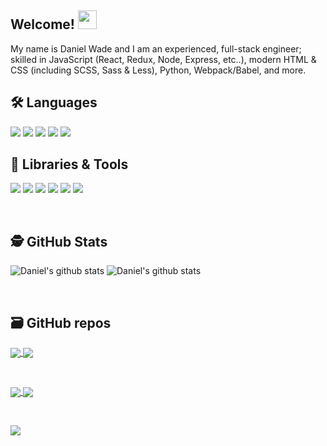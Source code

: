 ## Welcome! <img src="https://user-images.githubusercontent.com/8584126/92176946-5c073200-edf4-11ea-8acd-d3f7a89b6482.gif" width="30px">
My name is Daniel Wade and I am an experienced, full-stack engineer; skilled in JavaScript (React, Redux, Node, Express, etc..), modern HTML & CSS (including SCSS, Sass & Less), Python, Webpack/Babel, and more.

## 🛠️ Languages
![](https://img.shields.io/badge/Code-JavaScript-informational?style=flat&logo=javascript&logoColor=white&color=2bbc8a)
![](https://img.shields.io/badge/Code-Python-informational?style=flat&logo=python&logoColor=white&color=2bbc8a)
![](https://img.shields.io/badge/Code-HTML-informational?style=flat&logo=html5&logoColor=white&color=2bbc8a)
![](https://img.shields.io/badge/Code-CSS-informational?style=flat&logo=css3&logoColor=white&color=2bbc8a)
![](https://img.shields.io/badge/Code-Sass-informational?style=flat&logo=sass&logoColor=white&color=2bbc8a)

## 🧰 Libraries & Tools
![](https://img.shields.io/badge/Code-React-informational?style=flat&logo=react&logoColor=white&color=2bbc8a)
![](https://img.shields.io/badge/Code-Redux-informational?style=flat&logo=redux&logoColor=white&color=2bbc8a)
![](https://img.shields.io/badge/Code-NodeJS-informational?style=flat&logo=node.js&logoColor=white&color=2bbc8a)
![](https://img.shields.io/badge/Code-Webpack-informational?style=flat&logo=webpack&logoColor=white&color=2bbc8a)
![](https://img.shields.io/badge/Code-Babel-informational?style=flat&logo=babel&logoColor=white&color=2bbc8a)
![](https://img.shields.io/badge/Code-Electron-informational?style=flat&logo=electron&logoColor=white&color=2bbc8a)

<br>

## 🕵️ GitHub Stats
![Daniel's github stats](https://github-readme-stats.vercel.app/api/top-langs/?username=iPzard&&hide=html&title_color=ffffff&text_color=c9cacc&icon_color=2bbc8a&bg_color=1d1f21)
![Daniel's github stats](https://github-readme-stats.vercel.app/api?username=iPzard&show_icons=true&line_height=32&count_private=true&hide=stars&title_color=ffffff&text_color=c9cacc&icon_color=2bbc8a&bg_color=1d1f21)


<br>

## 🗃️ GitHub repos

<a href="https://github.com/default-services/components">
  <img align="center" src="https://github-readme-stats.vercel.app/api/pin/?username=default-services&repo=components&title_color=ffffff&text_color=c9cacc&icon_color=2bbc8a&bg_color=1d1f21"/>
</a>

<a href="https://github.com/default-services/icons">
  <img align="center" src="https://github-readme-stats.vercel.app/api/pin/?username=default-services&repo=icons&title_color=ffffff&text_color=c9cacc&icon_color=2bbc8a&bg_color=1d1f21" />
</a>   

&nbsp;&nbsp;

<a href="https://github.com/iPzard/electron-react-python-template">
  <img align="center" src="https://github-readme-stats.vercel.app/api/pin/?username=iPzard&repo=electron-react-python-template&title_color=ffffff&text_color=c9cacc&icon_color=2bbc8a&bg_color=1d1f21"/>
</a>

<a href="https://github.com/iPzard/media-file-renamer">
  <img align="center" src="https://github-readme-stats.vercel.app/api/pin/?username=iPzard&repo=media-file-renamer&title_color=ffffff&text_color=c9cacc&icon_color=2bbc8a&bg_color=1d1f21" />
</a>

&nbsp;&nbsp;

<a href="https://github.com/iPzard/multi-app-express-server">
  <img align="center" src="https://github-readme-stats.vercel.app/api/pin/?username=iPzard&repo=multi-app-express-server&title_color=ffffff&text_color=c9cacc&icon_color=2bbc8a&bg_color=1d1f21" />
</a>

